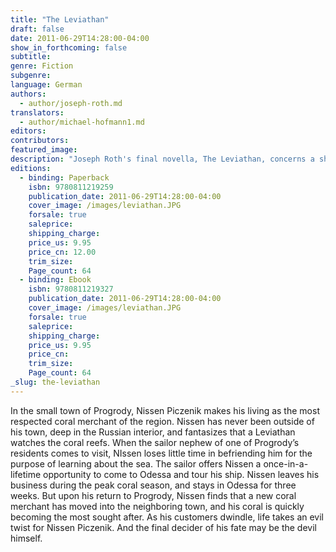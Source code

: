 ```yaml
---
title: "The Leviathan"
draft: false
date: 2011-06-29T14:28:00-04:00
show_in_forthcoming: false
subtitle:
genre: Fiction
subgenre:
language: German
authors:
  - author/joseph-roth.md
translators:
  - author/michael-hofmann1.md
editors:
contributors:
featured_image:
description: "Joseph Roth's final novella, The Leviathan, concerns a shtetl's finest coral merchant and how his dream of seeing the sea for the first time materializes at a terrible cost. "
editions:
  - binding: Paperback
    isbn: 9780811219259
    publication_date: 2011-06-29T14:28:00-04:00
    cover_image: /images/leviathan.JPG
    forsale: true
    saleprice:
    shipping_charge:
    price_us: 9.95
    price_cn: 12.00
    trim_size:
    Page_count: 64
  - binding: Ebook
    isbn: 9780811219327
    publication_date: 2011-06-29T14:28:00-04:00
    cover_image: /images/leviathan.JPG
    forsale: true
    saleprice:
    shipping_charge:
    price_us: 9.95
    price_cn:
    trim_size:
    Page_count: 64
_slug: the-leviathan
---
```


In the small town of Progrody, Nissen Piczenik makes his living as the most respected coral merchant of the region. Nissen has never been outside of his town, deep in the Russian interior, and fantasizes that a Leviathan watches the coral reefs. When the sailor nephew of one of Progrody’s residents comes to visit, NIssen loses little time in befriending him for the purpose of learning about the sea. The sailor offers Nissen a once-in-a-lifetime opportunity to come to Odessa and tour his ship. Nissen leaves his business during the peak coral season, and stays in Odessa for three weeks. But upon his return to Progrody, Nissen finds that a new coral merchant has moved into the neighboring town, and his coral is quickly becoming the most sought after. As his customers dwindle, life takes an evil twist for Nissen Piczenik. And the final decider of his fate may be the devil himself.


